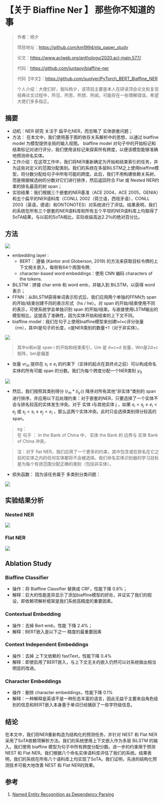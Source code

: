 # 【关于 Biaffine Ner 】 那些你不知道的事

> 作者：杨夕
> 
> 项目地址：https://github.com/km1994/nlp_paper_study
> 
> 论文：https://www.aclweb.org/anthology/2020.acl-main.577/
> 
> 代码：https://github.com/juntaoy/biaffine-ner
> 
> 代码【中文】：https://github.com/suolyer/PyTorch_BERT_Biaffine_NER
> 
> 个人介绍：大佬们好，我叫杨夕，该项目主要是本人在研读顶会论文和复现经典论文过程中，所见、所思、所想、所闻，可能存在一些理解错误，希望大佬们多多指正。

## 摘要

- 动机：NER 研究 关注于 扁平化NER，而忽略了 实体嵌套问题；
- 方法： 在本文中，我们使用基于图的依存关系解析中的思想，以通过 biaffine model 为模型提供全局的输入视图。 biaffine model 对句子中的开始标记和结束标记对进行评分，我们使用该标记来探索所有跨度，以便该模型能够准确地预测命名实体。
- 工作介绍：在这项工作中，我们将NER重新确定为开始和结束索引的任务，并为这些对定义的范围分配类别。我们的系统在多层BiLSTM之上使用biaffine模型，将分数分配给句子中所有可能的跨度。此后，我们不用构建依赖关系树，而是根据候选树的分数对它们进行排序，然后返回符合 Flat 或  Nested NER约束的排名最高的树 span；
- 实验结果：我们根据三个嵌套的NER基准（ACE 2004，ACE 2005，GENIA）和五个扁平的NER语料库（CONLL 2002（荷兰语，西班牙语），CONLL 2003（英语，德语）和ONTONOTES）对系统进行了评估。结果表明，我们的系统在所有三个嵌套的NER语料库和所有五个平坦的NER语料库上均取得了SoTA结果，与以前的SoTA相比，实际收益高达2.2％的绝对百分比。

## 方法

![](img/20201214085740.png)

- embedding layer : 
  - BERT： 遵循 (Kantor and Globerson, 2019) 的方法来获取目标令牌的上下文相关嵌入，每侧有64个周围令牌;
  - character-based word embeddings：使用 CNN 编码  characters of the tokens.
- BiLSTM：拼接 char emb 和 word emb，并输入到 BiLSTM，以获得 word 表示；
- FFNN：从BiLSTM获得单词表示形式后，我们应用两个单独的FFNN为 span 的开始/结束创建不同的表示形式（hs / he）。对 span 的开始/结束使用不同的表示，可使系统学会单独识别 span 的开始/结束。与直接使用LSTM输出的模型相比，这提高了准确性，因为实体开始和结束的上下文不同。
- biaffine model：我们在句子上使用biaffine模型来创建l×l×c评分张量（rm），其中l是句子的长度，c是NER类别的数量+1（对于非实体）。

![](img/20201214091032.png)

> 其中si和ei是 span i 的开始和结束索引，Um 是 d×c×d 张量，Wm是2d×c矩阵，bm是偏差

- 张量 $vr_m$ 提供在 $s_i≤e_i$ 的约束下（实体的起点在其终点之前）可以构成命名实体的所有可能 span 的分数。我们为每个跨度分配一个NER类别 $y_0$

![](img/20201215080914.png)

- 然后，我们按照其类别得分 $(r_m*(i_{y'}))$ 降序对所有其他“非实体”类别的 span 进行排序，并应用以下后处理约束：对于嵌套的NER，只要选择了一个实体不会与排名较高的实体发生冲突。对于 实体 i与其他实体 j ，如果 $s_i<s_j≤e_i<e_j$ 或 $s_j<s_i≤e_j<e_i$ ，那么这两个实体冲突。此时只会选择类别得分较高的 span。

> eg：<br/>
> 在 句子 ： In the Bank of China 中， 实体 the Bank 的 边界与 实体 Bank of China 冲突，

> 注：对于 flat NER，我们应用了一个更多的约束，其中包含或在排名在它之前的实体之内的任何实体都将不会被选择。我们命名实体识别器的学习目标是为每个有效范围分配正确的类别（包括非实体）。

- 损失函数： 因为该任务属于 多类别分类问题：

![](img/20201215082820.png)


## 实验结果分析

### Nested NER

![](img/20201215083025.png)

### Flat NER

![](img/20201215083059.png)

##  Ablation Study

### Biaffine Classifier 

- 操作：将 Biaffine Classifier 替换成 CRF，性能下降 0.8%；
- 解释：巨大的性能差异显示了添加biaffine模型的好处，并证实了我们的假设，即依赖项解析框架是我们系统高精度的重要因素。

### Contextual Embedding

- 操作：去掉 Bert  emb，性能 下降 2.4%；
- 解释：BERT嵌入是以下之一
精度的最重要因素

### Context Independent Embeddings

- 操作：去掉 上下文依赖的 fastText，性能下降 0.4% 
- 解释：即使启用了BERT嵌入，与上下文无关的嵌入仍然可以对系统做出相当明显的改进。

### Character Embeddings

- 操作：删除 character embeddings，性能下降 0.1%
- 解释：一种解释是英语不是一种形态丰富的语言，因此无益于主要来自角色级别的信息和BERT嵌入本身基于单词已经捕获了一些字符级信息。

## 结论

在本文中，我们将NER重新构造为结构化的预测任务，并针对 NEST 和 Flat NER 采用了SoTA依赖项解析方法。我们的系统使用上下文嵌入作为多层 BiLSTM 的输入。我们使用 biaffine 模型为句子中所有跨度分配分数。进一步的约束用于预测NEST 和 Flat NER。我们根据八个命名实体语料库评估了我们的系统。结果表明，我们的系统在所有八个语料库上均实现了SoTA。我们证明，先进的结构化预测技术可极大地改善 NEST 和 Flat NER的效果。

## 参考

1. [Named Entity Recognition as Dependency Parsing](https://www.aclweb.org/anthology/2020.acl-main.577/)
